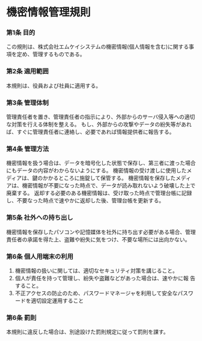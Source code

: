 # 機密情報管理規則
### 第1条 目的

この規則は、株式会社エムケイシステムの機密情報(個人情報を含む)に関する事項を定め、管理するものである。

### 第2条 適用範囲

本規則は、役員および社員に適用する。

### 第3条 管理体制

管理責任者を置き、管理責任者の指示により、外部からのサーバ侵入等への適切な対策を行える体制を整える。
もし、外部からの攻撃やデータの紛失等があれば、すぐに管理責任者に連絡し、必要であれば情報提供者に報告する。

### 第4条 管理方法

機密情報を扱う場合は、データを暗号化した状態で保存し、第三者に渡った場合にもデータの内容がわからないようにする。
機密情報の受け渡しに使用したメディアは、鍵のかかるところに施錠して保管する。
機密情報を保存したメディアは、機密情報が不要になった時点で、データが読み取れないよう破壊した上で廃棄する。
返却する必要のある機密情報は、受け取った時点で管理台帳に記録し、不要なった時点で速やかに返却した後、管理台帳を更新する。

### 第5条 社外への持ち出し

機密情報を保存したパソコンや記憶媒体を社外に持ち出す必要がある場合、管理責任者の承諾を得た上、盗難や紛失に気をつけ、不要な場所には出向かない。

### 第6条 個人用端末の利用

1. 機密情報の扱いに関しては、適切なセキュリティ対策を講じること。
2. 個人が責任を持って管理し、紛失や盗難などがあった場合は、速やかに報
告すること。
3. 不正アクセスの防止のため、パスワードマネージャを利用して安全なパスワードを適切設定運用すること


### 第6条 罰則

本規則に違反した場合は、別途設けた罰則規定に従って罰則を課す。
